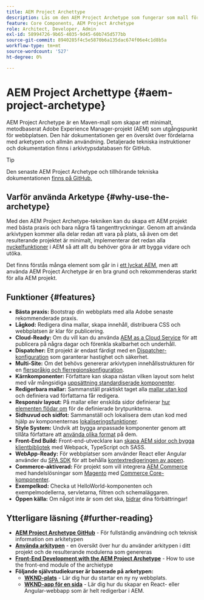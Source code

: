 ```yaml
---
title: AEM Project Archettype
description: Läs om den AEM Project Archetype som fungerar som mall för AEM program.
feature: Core Components, AEM Project Archetype
role: Architect, Developer, Admin
exl-id: 58994726-9b65-4035-9d45-60b745d577bb
source-git-commit: 8940285f4c5e5870b6a135dac674f06e4c1d8b5a
workflow-type: tm+mt
source-wordcount: '527'
ht-degree: 0%

---
```



# AEM Project Archettype {#aem-project-archetype}

AEM Project Archetype är en Maven-mall som skapar ett minimalt, metodbaserat Adobe Experience Manager-projekt (AEM) som utgångspunkt för webbplatsen. Den här dokumentationen ger en översikt över fördelarna med arketypen och allmän användning. Detaljerade tekniska instruktioner och dokumentation finns i arkivtypsdatabasen för GitHub.

>[!TIP]
>
>Den senaste AEM Project Archetype och tillhörande tekniska dokumentationen [finns på GitHub.](https://github.com/adobe/aem-project-archetype)

## Varför använda Arketype {#why-use-the-archetype}

Med den AEM Project Archetype-tekniken kan du skapa ett AEM projekt med bästa praxis och bara några få tangenttryckningar. Genom att använda arkivtypen kommer alla delar redan att vara på plats, så även om det resulterande projektet är minimalt, implementerar det redan alla [nyckelfunktioner](/help/developing/archetype/using.md#what-you-get) i AEM så att allt du behöver göra är att bygga vidare och utöka.

Det finns förstås många element som går in i [ett lyckat AEM](/help/developing/success.md), men att använda AEM Project Archetype är en bra grund och rekommenderas starkt för alla AEM projekt.

## Funktioner {#features}

* **Bästa praxis:** Bootstrap din webbplats med alla Adobe senaste rekommenderade praxis.
* **Lågkod:** Redigera dina mallar, skapa innehåll, distribuera CSS och webbplatsen är klar för publicering.
* **Cloud-Ready:** Om du vill kan du använda [AEM as a Cloud Service](https://experienceleague.adobe.com/docs/experience-manager-cloud-service/landing/home.html?lang=sv-SE) för att publicera på några dagar och förenkla skalbarhet och underhåll.
* **Dispatcher:** Ett projekt är endast färdigt med en [Dispatcher-konfiguration](https://experienceleague.adobe.com/docs/experience-manager-dispatcher/using/dispatcher.html?lang=sv-SE) som garanterar hastighet och säkerhet.
* **Multi-Site:** Om det behövs genererar arkivtypen innehållsstrukturen för en [flerspråkig och flerregionskonfiguration](https://experienceleague.adobe.com/docs/experience-manager-cloud-service/sites/administering/reusing-content/msm/overview.html?lang=sv-SE).
* **Kärnkomponenter:** Författare kan skapa nästan vilken layout som helst med vår mångsidiga [uppsättning standardiserade komponenter](/help/introduction.md).
* **Redigerbara mallar:** Sammanställ praktiskt taget alla [mallar utan kod](https://experienceleague.adobe.com/docs/experience-manager-learn/sites/page-authoring/template-editor-feature-video-use.html?lang=sv-SE) och definiera vad författarna får redigera.
* **Responsiv layout:** På mallar eller enskilda sidor definierar [hur elementen flödar om](https://experienceleague.adobe.com/docs/experience-manager-core-components/using/get-started/localization.html?lang=sv-SE) för de definierade brytpunkterna.
* **Sidhuvud och sidfot:** Sammanställ och lokalisera dem utan kod med hjälp av komponenternas [lokaliseringsfunktioner](https://experienceleague.adobe.com/docs/experience-manager-core-components/using/get-started/localization.html?lang=sv-SE).
* **Style System:** Undvik att bygga anpassade komponenter genom att tillåta författare att [använda olika format](https://experienceleague.adobe.com/docs/experience-manager-learn/getting-started-wknd-tutorial-develop/project-archetype/style-system.html?lang=sv-SE) på dem.
* **Front-End Build:** Front-end-utvecklare kan [skapa AEM sidor och bygga klientbibliotek](front-end.md) med Webpack, TypeScript och SASS.
* **WebApp-Ready:** För webbplatser som använder React eller Angular använder du [SPA SDK](https://experienceleague.adobe.com/docs/experience-manager-cloud-service/content/implementing/developing/hybrid/developing.html?lang=sv-SE) för att behålla [kontextredigeringen av appen](https://experienceleague.adobe.com/docs/experience-manager-learn/sites/spa-editor/spa-editor-framework-feature-video-use.html?lang=sv-SE).
* **Commerce-aktiverad:** För projekt som vill integrera [AEM Commerce](https://experienceleague.adobe.com/docs/experience-manager-cloud-service/content-and-commerce/home.html?lang=sv-SE) med handelslösningar som [Magento](https://magento.com/) med [Commerce Core-komponenter](https://github.com/adobe/aem-core-cif-components).
* **Exempelkod:** Checka ut HelloWorld-komponenten och exempelmodellerna, servletarna, filtren och schemaläggaren.
* **Öppen källa:** Om något inte är som det ska, [bidrar](https://github.com/adobe/aem-core-wcm-components/blob/master/CONTRIBUTING.md) dina förbättringar!

## Ytterligare läsning {#further-reading}

* **[AEM Project Archetype GitHub](https://github.com/adobe/aem-project-archetype)** - För fullständig användning och teknisk information om arkitetypen
* **[Använda arkitypen](using.md)** - en översikt över hur du använder arkitypen i ditt projekt och de resulterande modulerna som genereras
* **[Front-End Development with the AEM Project Archetype](front-end.md)** - How to use the front-end module of the archietype
* **Följande självstudiekurser är baserade på arketypen:**
   * **[WKND-plats](https://experienceleague.adobe.com/docs/experience-manager-learn/getting-started-wknd-tutorial-develop/overview.html?lang=sv-SE)** - Lär dig hur du startar en ny ny webbplats.
   * **[WKND-app för en sida](https://experienceleague.adobe.com/docs/experience-manager-learn/sites/spa-editor/spa-editor-framework-feature-video-use.html?lang=sv-SE)** - Lär dig hur du skapar en React- eller Angular-webbapp som är helt redigerbar i AEM.
